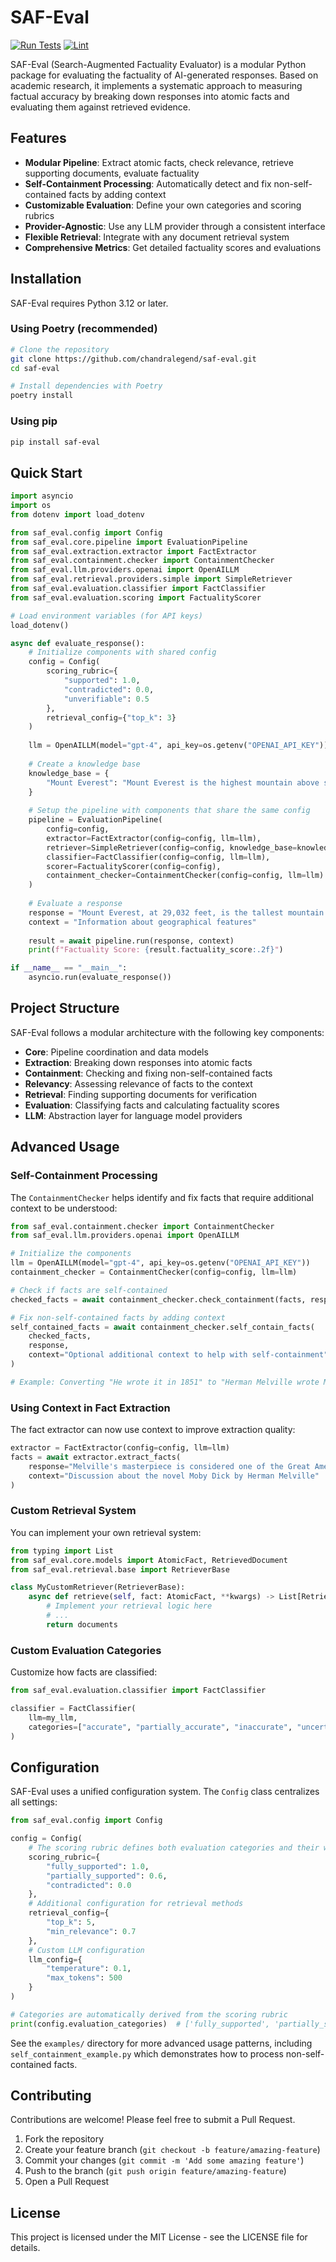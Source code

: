 # SAF-Eval

[![Run Tests](https://github.com/chandralegend/saf-eval/actions/workflows/test.yml/badge.svg)](https://github.com/chandralegend/saf-eval/actions/workflows/test.yml)
[![Lint](https://github.com/chandralegend/saf-eval/actions/workflows/lint.yml/badge.svg)](https://github.com/chandralegend/saf-eval/actions/workflows/lint.yml)

SAF-Eval (Search-Augmented Factuality Evaluator) is a modular Python package for evaluating the factuality of AI-generated responses. Based on academic research, it implements a systematic approach to measuring factual accuracy by breaking down responses into atomic facts and evaluating them against retrieved evidence.

## Features

- **Modular Pipeline**: Extract atomic facts, check relevance, retrieve supporting documents, evaluate factuality
- **Self-Containment Processing**: Automatically detect and fix non-self-contained facts by adding context
- **Customizable Evaluation**: Define your own categories and scoring rubrics
- **Provider-Agnostic**: Use any LLM provider through a consistent interface
- **Flexible Retrieval**: Integrate with any document retrieval system
- **Comprehensive Metrics**: Get detailed factuality scores and evaluations

## Installation

SAF-Eval requires Python 3.12 or later.

### Using Poetry (recommended)

```bash
# Clone the repository
git clone https://github.com/chandralegend/saf-eval.git
cd saf-eval

# Install dependencies with Poetry
poetry install
```

### Using pip

```bash
pip install saf-eval
```

## Quick Start

```python
import asyncio
import os
from dotenv import load_dotenv

from saf_eval.config import Config
from saf_eval.core.pipeline import EvaluationPipeline
from saf_eval.extraction.extractor import FactExtractor
from saf_eval.containment.checker import ContainmentChecker
from saf_eval.llm.providers.openai import OpenAILLM
from saf_eval.retrieval.providers.simple import SimpleRetriever
from saf_eval.evaluation.classifier import FactClassifier
from saf_eval.evaluation.scoring import FactualityScorer

# Load environment variables (for API keys)
load_dotenv()

async def evaluate_response():
    # Initialize components with shared config
    config = Config(
        scoring_rubric={
            "supported": 1.0,
            "contradicted": 0.0, 
            "unverifiable": 0.5
        },
        retrieval_config={"top_k": 3}
    )
    
    llm = OpenAILLM(model="gpt-4", api_key=os.getenv("OPENAI_API_KEY"))
    
    # Create a knowledge base
    knowledge_base = {
        "Mount Everest": "Mount Everest is the highest mountain above sea level at 29,032 feet (8,849 meters)."
    }
    
    # Setup the pipeline with components that share the same config
    pipeline = EvaluationPipeline(
        config=config,
        extractor=FactExtractor(config=config, llm=llm),
        retriever=SimpleRetriever(config=config, knowledge_base=knowledge_base),
        classifier=FactClassifier(config=config, llm=llm),
        scorer=FactualityScorer(config=config),
        containment_checker=ContainmentChecker(config=config, llm=llm)  # Add containment checker
    )
    
    # Evaluate a response
    response = "Mount Everest, at 29,032 feet, is the tallest mountain on Earth."
    context = "Information about geographical features"
    
    result = await pipeline.run(response, context)
    print(f"Factuality Score: {result.factuality_score:.2f}")

if __name__ == "__main__":
    asyncio.run(evaluate_response())
```

## Project Structure

SAF-Eval follows a modular architecture with the following key components:

- **Core**: Pipeline coordination and data models
- **Extraction**: Breaking down responses into atomic facts
- **Containment**: Checking and fixing non-self-contained facts
- **Relevancy**: Assessing relevance of facts to the context
- **Retrieval**: Finding supporting documents for verification
- **Evaluation**: Classifying facts and calculating factuality scores
- **LLM**: Abstraction layer for language model providers

## Advanced Usage

### Self-Containment Processing

The `ContainmentChecker` helps identify and fix facts that require additional context to be understood:

```python
from saf_eval.containment.checker import ContainmentChecker
from saf_eval.llm.providers.openai import OpenAILLM

# Initialize the components
llm = OpenAILLM(model="gpt-4", api_key=os.getenv("OPENAI_API_KEY"))
containment_checker = ContainmentChecker(config=config, llm=llm)

# Check if facts are self-contained
checked_facts = await containment_checker.check_containment(facts, response)

# Fix non-self-contained facts by adding context
self_contained_facts = await containment_checker.self_contain_facts(
    checked_facts, 
    response, 
    context="Optional additional context to help with self-containment"
)

# Example: Converting "He wrote it in 1851" to "Herman Melville wrote Moby Dick in 1851"
```

### Using Context in Fact Extraction

The fact extractor can now use context to improve extraction quality:

```python
extractor = FactExtractor(config=config, llm=llm)
facts = await extractor.extract_facts(
    response="Melville's masterpiece is considered one of the Great American Novels.",
    context="Discussion about the novel Moby Dick by Herman Melville"
)
```

### Custom Retrieval System

You can implement your own retrieval system:

```python
from typing import List
from saf_eval.core.models import AtomicFact, RetrievedDocument
from saf_eval.retrieval.base import RetrieverBase

class MyCustomRetriever(RetrieverBase):
    async def retrieve(self, fact: AtomicFact, **kwargs) -> List[RetrievedDocument]:
        # Implement your retrieval logic here
        # ...
        return documents
```

### Custom Evaluation Categories

Customize how facts are classified:

```python
from saf_eval.evaluation.classifier import FactClassifier

classifier = FactClassifier(
    llm=my_llm,
    categories=["accurate", "partially_accurate", "inaccurate", "uncertain"]
)
```

## Configuration

SAF-Eval uses a unified configuration system. The `Config` class centralizes all settings:

```python
from saf_eval.config import Config

config = Config(
    # The scoring rubric defines both evaluation categories and their weights
    scoring_rubric={
        "fully_supported": 1.0,
        "partially_supported": 0.6,
        "contradicted": 0.0
    },
    # Additional configuration for retrieval methods
    retrieval_config={
        "top_k": 5,
        "min_relevance": 0.7
    },
    # Custom LLM configuration
    llm_config={
        "temperature": 0.1,
        "max_tokens": 500
    }
)

# Categories are automatically derived from the scoring rubric
print(config.evaluation_categories)  # ['fully_supported', 'partially_supported', 'contradicted']
```

See the `examples/` directory for more advanced usage patterns, including `self_containment_example.py` which demonstrates how to process non-self-contained facts.

## Contributing

Contributions are welcome! Please feel free to submit a Pull Request.

1. Fork the repository
2. Create your feature branch (`git checkout -b feature/amazing-feature`)
3. Commit your changes (`git commit -m 'Add some amazing feature'`)
4. Push to the branch (`git push origin feature/amazing-feature`)
5. Open a Pull Request

## License

This project is licensed under the MIT License - see the LICENSE file for details.
